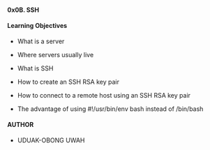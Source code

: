 #### 0x0B. SSH


#### Learning Objectives

* What is a server

* Where servers usually live

* What is SSH

* How to create an SSH RSA key pair

* How to connect to a remote host using an SSH RSA key pair

* The advantage of using #!/usr/bin/env bash instead of /bin/bash


#### AUTHOR

* UDUAK-OBONG UWAH
